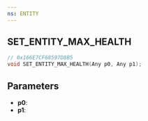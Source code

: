 ```yaml
---
ns: ENTITY
---
```

## SET_ENTITY_MAX_HEALTH

```c
// 0x166E7CF68597D8B5
void SET_ENTITY_MAX_HEALTH(Any p0, Any p1);
```

## Parameters
* **p0**:
* **p1**:
